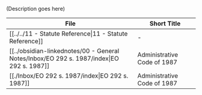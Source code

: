 (Description goes here)

| File                                                                                                    | Short Title                 |
| ------------------------------------------------------------------------------------------------------- | --------------------------- |
| [[../../11 - Statute Reference\|11 - Statute Reference]] | \-                          |
| [[../obsidian-linkednotes/00 - General Notes/Inbox/EO 292 s. 1987/index\|EO 292 s. 1987]]      | Administrative Code of 1987 |
| [[./Inbox/EO 292 s. 1987/index\|EO 292 s. 1987]]                           | Administrative Code of 1987 |


